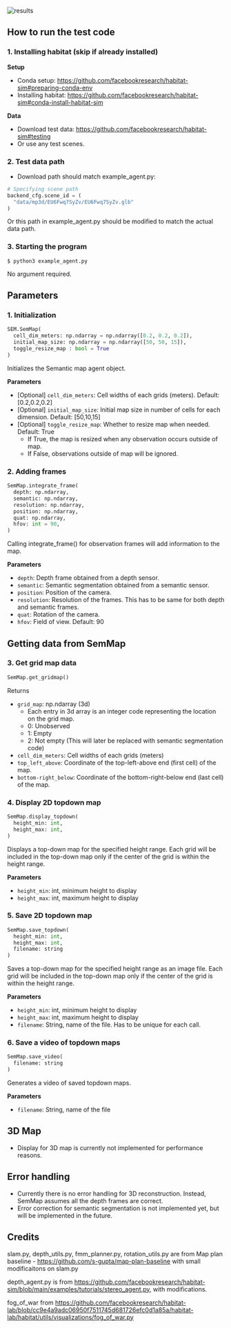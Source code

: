 ![results](https://user-images.githubusercontent.com/47484587/197925919-4f9f9780-fe68-4567-8538-108844eaec81.gif)

## How to run the test code

### 1. Installing habitat (skip if already installed)

**Setup**
- Conda setup: https://github.com/facebookresearch/habitat-sim#preparing-conda-env
- Installing habitat: https://github.com/facebookresearch/habitat-sim#conda-install-habitat-sim

**Data**
- Download test data: https://github.com/facebookresearch/habitat-sim#testing
- Or use any test scenes.

### 2. Test data path

- Download path should match example_agent.py:

```python
# Specifying scene path
backend_cfg.scene_id = (
  "data/mp3d/EU6Fwq7SyZv/EU6Fwq7SyZv.glb"
)
```

Or this path in example_agent.py should be modified to match the actual data path.

### 3. Starting the program

```
$ python3 example_agent.py
```
No argument required.

## Parameters

### 1. Initialization
```python
SEM.SemMap(
  cell_dim_meters: np.ndarray = np.ndarray([0.2, 0.2, 0.2]),
  initial_map_size: np.ndarray = np.ndarray([50, 50, 15]),
  toggle_resize_map : bool = True
)
```
Initializes the Semantic map agent object.

**Parameters**

- [Optional] `cell_dim_meters`: Cell widths of each grids (meters). Default: [0.2,0.2,0.2]
- [Optional] `initial_map_size`: Initial map size in number of cells for each dimension. Default: [50,10,15]
- [Optional] `toggle_resize_map`: Whether to resize map when needed. Default: True
  - If True, the map is resized when any observation occurs outside of map.
  - If False, observations outside of map will be ignored.                                                                                                                                                                                                                                                                                                                                        

### 2. Adding frames
```python
SemMap.integrate_frame(
  depth: np.ndarray,
  semantic: np.ndarray,
  resolution: np.ndarray,
  position: np.ndarray,
  quat: np.ndarray, 
  hfov: int = 90,
)
```
Calling integrate_frame() for observation frames will add information to the map.

**Parameters**
- `depth`: Depth frame obtained from a depth sensor.
- `semantic`: Semantic segmentation obtained from a semantic sensor.
- `position`: Position of the camera.
- `resolution`: Resolution of the frames. This has to be same for both depth and semantic frames.
- `quat`: Rotation of the camera.
- `hfov`: Field of view. Default: 90

## Getting data from SemMap

### 3. Get grid map data
```python
SemMap.get_gridmap()
```
Returns
- `grid_map`: np.ndarray (3d)
  - Each entry in 3d array is an integer code representing the location on the grid map.
  - 0: Unobserved
  - 1: Empty
  - 2: Not empty (This will later be replaced with semantic segmentation code)
- `cell_dim_meters`: Cell widths of each grids (meters)
- `top_left_above`: Coordinate of the top-left-above end (first cell) of the map.
- `bottom-right_below`: Coordinate of the bottom-right-below end (last cell) of the map.

### 4. Display 2D topdown map
```python
SemMap.display_topdown(
  height_min: int,
  height_max: int,
)
```
Displays a top-down map for the specified height range. Each grid will be included in the top-down map only if the center of the grid is within the height range.

**Parameters**
- `height_min`: int, minimum height to display
- `height_max`: int, maximum height to display

### 5. Save 2D topdown map
```python
SemMap.save_topdown(
  height_min: int,
  height_max: int,
  filename: string
)
```
Saves a top-down map for the specified height range as an image file. Each grid will be included in the top-down map only if the center of the grid is within the height range.

**Parameters**
- `height_min`: int, minimum height to display
- `height_max`: int, maximum height to display
- `filename`: String, name of the file. Has to be unique for each call.

### 6. Save a video of topdown maps
```python
SemMap.save_video(
  filename: string
)
```
Generates a video of saved topdown maps.

**Parameters**
- `filename`: String, name of the file

## 3D Map
- Display for 3D map is currently not implemented for performance reasons.

## Error handling
- Currently there is no error handling for 3D reconstruction. Instead, SemMap assumes all the depth frames are correct.
- Error correction for semantic segmentation is not implemented yet, but will be implemented in the future.


## Credits

slam.py, depth_utils.py, fmm_planner.py, rotation_utils.py are from Map plan baseline - https://github.com/s-gupta/map-plan-baseline with small modificaitons on slam.py

depth_agent.py is from https://github.com/facebookresearch/habitat-sim/blob/main/examples/tutorials/stereo_agent.py, with modifications.

fog_of_war from https://github.com/facebookresearch/habitat-lab/blob/cc9e4a9adc06950f7511745d681726efc0d1a85a/habitat-lab/habitat/utils/visualizations/fog_of_war.py
